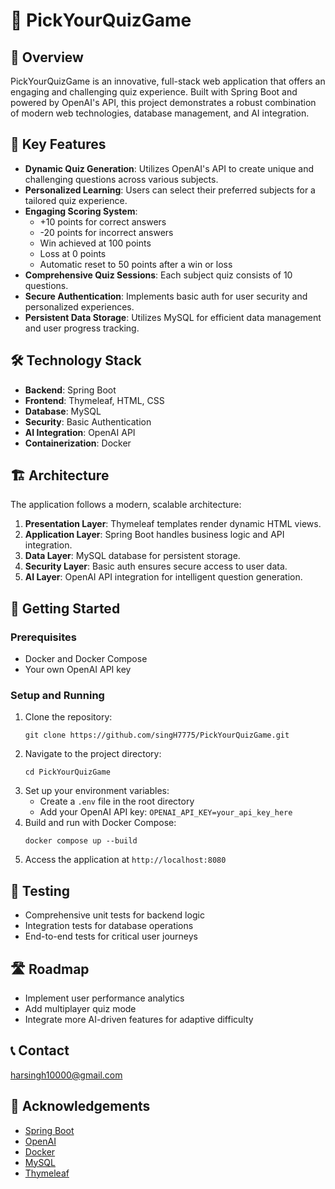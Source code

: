 # 🧠 PickYourQuizGame

## 🌟 Overview
PickYourQuizGame is an innovative, full-stack web application that offers an engaging and challenging quiz experience. Built with Spring Boot and powered by OpenAI's API, this project demonstrates a robust combination of modern web technologies, database management, and AI integration.

## 🚀 Key Features
- **Dynamic Quiz Generation**: Utilizes OpenAI's API to create unique and challenging questions across various subjects.
- **Personalized Learning**: Users can select their preferred subjects for a tailored quiz experience.
- **Engaging Scoring System**: 
  - +10 points for correct answers
  - -20 points for incorrect answers
  - Win achieved at 100 points
  - Loss at 0 points
  - Automatic reset to 50 points after a win or loss
- **Comprehensive Quiz Sessions**: Each subject quiz consists of 10 questions.
- **Secure Authentication**: Implements basic auth for user security and personalized experiences.
- **Persistent Data Storage**: Utilizes MySQL for efficient data management and user progress tracking.

## 🛠 Technology Stack
- **Backend**: Spring Boot
- **Frontend**: Thymeleaf, HTML, CSS
- **Database**: MySQL
- **Security**: Basic Authentication
- **AI Integration**: OpenAI API
- **Containerization**: Docker

## 🏗 Architecture
The application follows a modern, scalable architecture:
1. **Presentation Layer**: Thymeleaf templates render dynamic HTML views.
2. **Application Layer**: Spring Boot handles business logic and API integration.
3. **Data Layer**: MySQL database for persistent storage.
4. **Security Layer**: Basic auth ensures secure access to user data.
5. **AI Layer**: OpenAI API integration for intelligent question generation.

## 🚀 Getting Started

### Prerequisites
- Docker and Docker Compose
- Your own OpenAI API key

### Setup and Running
1. Clone the repository:
   ```
   git clone https://github.com/singH7775/PickYourQuizGame.git
   ```
2. Navigate to the project directory:
   ```
   cd PickYourQuizGame
   ```
3. Set up your environment variables:
   - Create a `.env` file in the root directory
   - Add your OpenAI API key: `OPENAI_API_KEY=your_api_key_here`
4. Build and run with Docker Compose:
   ```
   docker compose up --build
   ```
5. Access the application at `http://localhost:8080`

## 🧪 Testing
- Comprehensive unit tests for backend logic
- Integration tests for database operations
- End-to-end tests for critical user journeys

## 🛣 Roadmap
- Implement user performance analytics
- Add multiplayer quiz mode
- Integrate more AI-driven features for adaptive difficulty

## 📞 Contact
harsingh10000@gmail.com

## 🙏 Acknowledgements
- [Spring Boot](https://spring.io/projects/spring-boot)
- [OpenAI](https://openai.com/)
- [Docker](https://www.docker.com/)
- [MySQL](https://www.mysql.com/)
- [Thymeleaf](https://www.thymeleaf.org/)
